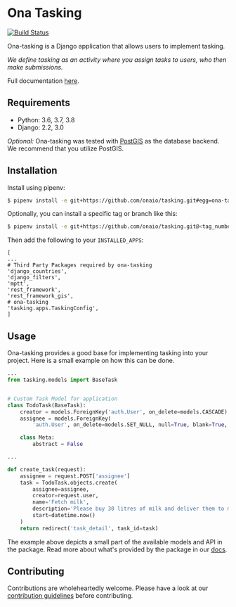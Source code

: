 # Ona Tasking

[![Build Status](https://travis-ci.org/onaio/tasking.svg?branch=master)](https://travis-ci.org/onaio/tasking)

Ona-tasking is a Django application that allows users to implement tasking.

_We define tasking as an activity where you assign tasks to users, who then make submissions._

Full documentation [here](https://github.com/onaio/tasking/tree/master/docs).

## Requirements

- Python: 3.6, 3.7, 3.8
- Django: 2.2, 3.0

*Optional:* Ona-tasking was tested with [PostGIS](https://docs.djangoproject.com/en/3.0/ref/contrib/gis/install/postgis/) as the database backend. We recommend that you utilize PostGIS.

## Installation

Install using pipenv:

```sh
$ pipenv install -e git+https://github.com/onaio/tasking.git#egg=ona-tasking
```

Optionally, you can install a specific tag or branch like this:

```sh
$ pipenv install -e git+https://github.com/onaio/tasking.git@<tag_number OR branch_name>#egg=ona-tasking
```

Then add the following to your `INSTALLED_APPS`:

```
[
...
# Third Party Packages required by ona-tasking
'django_countries',
'django_filters',
'mptt',
'rest_framework',
'rest_framework_gis',
# ona-tasking
'tasking.apps.TaskingConfig',
]
```

## Usage

Ona-tasking provides a good base for implementing tasking into your project. Here is a small example on how this can be done.

```python
...
from tasking.models import BaseTask


# Custom Task Model for application
class TodoTask(BaseTask):
    creator = models.ForeignKey('auth.User', on_delete=models.CASCADE)
    assignee = models.ForeignKey(
        'auth.User', on_delete=models.SET_NULL, null=True, blank=True, default=None)

    class Meta:
        abstract = False

...

def create_task(request):
    assignee = request.POST['assignee']
    task = TodoTask.objects.create(
        assignee=assignee,
        creator=request.user,
        name='Fetch milk',
        description='Please buy 30 litres of milk and deliver them to my house',
        start=datetime.now()
    )
    return redirect('task_detail', task_id=task)
```

The example above depicts a small part of the available models and API in the package. Read more about what's provided by the package in our [docs](https://github.com/onaio/tasking/tree/master/docs).

## Contributing

Contributions are wholeheartedly welcome. Please have a look at our [contribution guidelines](https://github.com/onaio/tasking/blob/master/CONTRIBUTING.md) before contributing.
